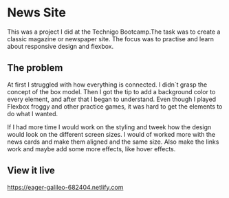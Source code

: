 # News Site

This was a project I did at the Technigo Bootcamp.The task was to create a classic magazine or newspaper site. The focus was to practise and learn about responsive design and flexbox.

## The problem

At first I struggled with how everything is connected. I didn´t grasp the concept of the box model. Then I got the tip to add a background color to every element, and after that I began to understand. Even though I played Flexbox froggy and other practice games, it was hard to get the elements to do what I wanted.

If I had more time I would work on the styling and tweek how the design would look on the different screen sizes. I would of worked more with the news cards and make them aligned and the same size. Also make the links work and maybe add some more effects, like hover effects.

## View it live
https://eager-galileo-682404.netlify.com
